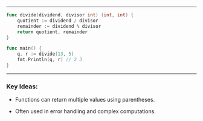 
---

```go
func divide(dividend, divisor int) (int, int) {
	quotient := dividend / divisor
	remainder := dividend % divisor
	return quotient, remainder
} 

func main() {
	q, r := divide(13, 5)
	fmt.Println(q, r) // 2 3 
}
```

---
### **Key Ideas:**

- Functions can return multiple values using parentheses.
    
- Often used in error handling and complex computations.